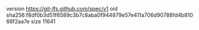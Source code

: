 version https://git-lfs.github.com/spec/v1
oid sha256:f8df0b3d51f6589c3b7c8aba0f944879e57e411a706d90788fd4b81066f2aa7e
size 11641
